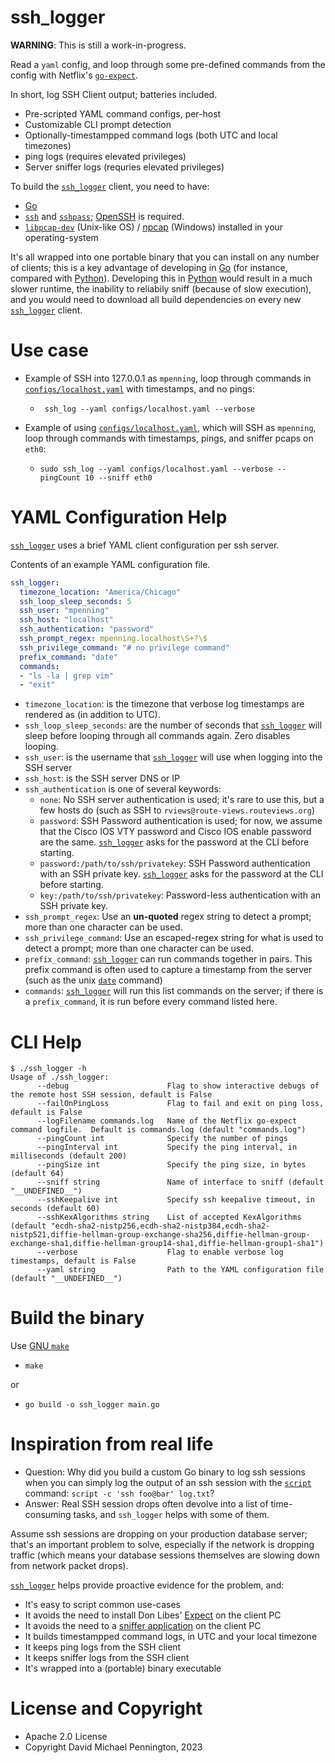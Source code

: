 # ssh_logger

**WARNING**: This is still a work-in-progress.

Read a `yaml` config, and loop through some pre-defined commands from the config with Netflix's [`go-expect`][3].

In short, log SSH Client output; batteries included.

- Pre-scripted YAML command configs, per-host
- Customizable CLI prompt detection
- Optionally-timestampped command logs (both UTC and local timezones)
- ping logs (requires elevated privileges)
- Server sniffer logs (requries elevated privileges)


To build the [`ssh_logger`][1] client, you need to have:

- [Go][10]
- [`ssh`][6] and [`sshpass`][7]; [OpenSSH][6] is required.
- [`libpcap-dev`][8] (Unix-like OS) / [npcap][9] (Windows) installed in your operating-system

It's all wrapped into one portable binary that you can install on any number of clients; this is a key advantage of developing in [Go][10] (for instance, compared with [Python][11]).  Developing this in [Python][11] would result in a much slower runtime, the inability to reliabily sniff (because of slow execution), and you would need to download all build dependencies on every new [`ssh_logger`][1] client.

# Use case

- Example of SSH into 127.0.0.1 as `mpenning`, loop through commands in [`configs/localhost.yaml`][2] with timestamps, and no pings:
  - ` ssh_log --yaml configs/localhost.yaml --verbose`

- Example of using [`configs/localhost.yaml`][2], which will SSH as `mpenning`,  loop through commands with timestamps, pings, and sniffer pcaps on `eth0`:
  - `sudo ssh_log --yaml configs/localhost.yaml --verbose --pingCount 10 --sniff eth0`

# YAML Configuration Help

[`ssh_logger`][1] uses a brief YAML client configuration per ssh server.

Contents of an example YAML configuration file.

```yaml
ssh_logger:
  timezone_location: "America/Chicago"
  ssh_loop_sleep_seconds: 5
  ssh_user: "mpenning"
  ssh_host: "localhost"
  ssh_authentication: "password"
  ssh_prompt_regex: mpenning.localhost\S+?\$
  ssh_privilege_command: "# no privilege command"
  prefix_command: "date"
  commands:
  - "ls -la | grep vim"
  - "exit"
```

- `timezone_location`: is the timezone that verbose log timestamps are rendered as (in addition to UTC).
- `ssh_loop_sleep_seconds`: are the number of seconds that [`ssh_logger`][1] will sleep before looping through all commands again.  Zero disables looping.
- `ssh_user`: is the username that [`ssh_logger`][1] will use when logging into the SSH server
- `ssh_host`: is the SSH server DNS or IP
- `ssh_authentication` is one of several keywords:
  - `none`: No SSH server authentication is used; it's rare to use this, but a few hosts do (such as SSH to `rviews@route-views.routeviews.org`)
  - `password`: SSH Password authentication is used; for now, we assume that the Cisco IOS VTY password and Cisco IOS enable password are the same.  [`ssh_logger`][1] asks for the password at the CLI before starting.
  - `password:/path/to/ssh/privatekey`: SSH Password authentication with an SSH private key. [`ssh_logger`][1] asks for the password at the CLI before starting.
  - `key:/path/to/ssh/privatekey`: Password-less authentication with an SSH private key.
- `ssh_prompt_regex`: Use an **un-quoted** regex string to detect a prompt; more than one character can be used.
- `ssh_privilege_command`: Use an escaped-regex string for what is used to detect a prompt; more than one character can be used.
- `prefix_command`: [`ssh_logger`][1] can run commands together in pairs.  This prefix command is often used to capture a timestamp from the server (such as the unix [`date`][12] command)
- `commands`: [`ssh_logger`][1] will run this list commands on the server; if there is a `prefix_command`, it is run before every command listed here.

# CLI Help

```
$ ./ssh_logger -h
Usage of ./ssh_logger:
      --debug                      Flag to show interactive debugs of the remote host SSH session, default is False
      --failOnPingLoss             Flag to fail and exit on ping loss, default is False
      --logFilename commands.log   Name of the Netflix go-expect command logfile.  Default is commands.log (default "commands.log")
      --pingCount int              Specify the number of pings
      --pingInterval int           Specify the ping interval, in milliseconds (default 200)
      --pingSize int               Specify the ping size, in bytes (default 64)
      --sniff string               Name of interface to sniff (default "__UNDEFINED__")
      --sshKeepalive int           Specify ssh keepalive timeout, in seconds (default 60)
      --sshKexAlgorithms string    List of accepted KexAlgorithms (default "ecdh-sha2-nistp256,ecdh-sha2-nistp384,ecdh-sha2-nistp521,diffie-hellman-group-exchange-sha256,diffie-hellman-group-exchange-sha1,diffie-hellman-group14-sha1,diffie-hellman-group1-sha1")
      --verbose                    Flag to enable verbose log timestamps, default is False
      --yaml string                Path to the YAML configuration file (default "__UNDEFINED__")
```

# Build the binary

Use [GNU `make`][5]

- `make`

or

- `go build -o ssh_logger main.go`

# Inspiration from real life

- Question: Why did you build a custom Go binary to log ssh sessions when you can simply log the output of an ssh session with the [`script`][4] command: `script -c 'ssh foo@bar' log.txt`?
- Answer: Real SSH session drops often devolve into a list of time-consuming tasks, and `ssh_logger` helps with some of them.

Assume ssh sessions are dropping on your production database server; that's an important problem to solve, especially if the network is dropping traffic (which means your database sessions themselves are slowing down from network packet drops).

[`ssh_logger`][1] helps provide proactive evidence for the problem, and:

- It's easy to script common use-cases
- It avoids the need to install Don Libes' [Expect][13] on the client PC
- It avoids the need to a [sniffer application][14] on the client PC
- It builds timestampped command logs, in UTC and your local timezone
- It keeps ping logs from the SSH client
- It keeps sniffer logs from the SSH client
- It's wrapped into a (portable) binary executable

# License and Copyright

- Apache 2.0 License
- Copyright David Michael Pennington, 2023

[1]: https://github.com/mpenning/ssh_logger/
[2]: https://github.com/mpenning/ssh_logger/blob/main/configs/localhost.yaml
[3]: https://github.com/Netflix/go-expect
[4]: https://linux.die.net/man/1/script
[5]: https://www.gnu.org/software/make/
[6]: https://www.openssh.com/
[7]: https://linux.die.net/man/1/sshpass
[8]: https://www.tcpdump.org/
[9]: https://npcap.com/
[10]: https://go.dev/
[11]: https://python.org/
[12]: https://linux.die.net/man/1/date
[13]: https://github.com/aeruder/expect/tree/master
[14]: https://wireshark.org/
